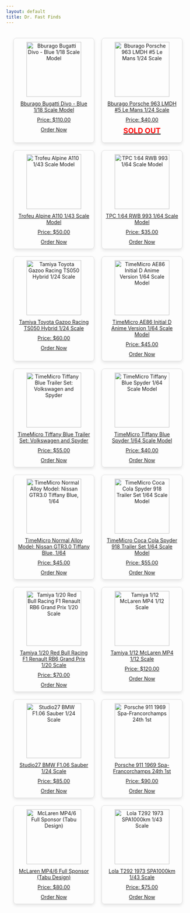 ```yaml
---
layout: default
title: Dr. Fast Finds
---
```


<style>
.gallery {
    display: flex;
    flex-wrap: wrap;
    gap: 20px;
    justify-content: flex-start;
    padding: 20px;
}

.product {
    border: 1px solid #ddd;
    border-radius: 8px;
    padding: 10px;
    text-align: center;
    max-width: 200px;
    box-shadow: 0 4px 8px rgba(0, 0, 0, 0.1);
}

.product img {
    max-width: 100%;
    height: 150px;
    object-fit: cover;
    display: block;
    margin: 0 auto;
}

.product p {
    margin: 10px 0;
}

.buy-now, .add-to-cart {
    display: inline-block;
    padding: 10px 20px;
    margin-top: 10px;
    background-color: #007bff;
    color: #fff;
    text-decoration: none;
    border-radius: 5px;
    font-weight: bold;
    text-align: center;
}

.buy-now:hover, .add-to-cart:hover {
    background-color: #0056b3;
}
     .sold-out {
    color: red;
    font-size: 20px;
    font-weight: bold;
    text-align: center;
    margin-top: 10px;
}
</style>


<div class="gallery">
    <!-- Bugatti Divo -->
<div class="product">
    <a href="{{ site.baseurl }}/products/bugatti-divo">
        <img src="{{ site.baseurl }}/assets/images/divo.jpg" alt="Bburago Bugatti Divo - Blue 1/18 Scale Model">
        <p>Bburago Bugatti Divo - Blue 1/18 Scale Model</p>
        <p>Price: $110.00</p>
        <a href="{{ site.baseurl }}/order" class="order-now">Order Now</a>
    </a>
</div>

<!-- Porsche 963 -->
<div class="product">
    <a href="{{ site.baseurl }}/products/porsche-963">
        <img src="{{ site.baseurl }}/assets/images/963.jpg" alt="Bburago Porsche 963 LMDH #5 Le Mans 1/24 Scale">
        <p>Bburago Porsche 963 LMDH #5 Le Mans 1/24 Scale</p>
        <p>Price: $40.00</p>
        <p class="sold-out">SOLD OUT</p>
    </a>
</div>

<!-- Trofeu Alpine A110 -->
<div class="product">
    <a href="{{ site.baseurl }}/products/trofeu-alpine-a110">
        <img src="{{ site.baseurl }}/assets/images/trfa.jpg" alt="Trofeu Alpine A110 1/43 Scale Model">
        <p>Trofeu Alpine A110 1/43 Scale Model</p>
        <p>Price: $50.00</p>
        <a href="{{ site.baseurl }}/order" class="order-now">Order Now</a>
    </a>
</div>

<!-- TPC 1:64 RWB 993 -->
<div class="product">
    <a href="{{ site.baseurl }}/products/tpc-rwb-993">
        <img src="{{ site.baseurl }}/assets/images/tpc.jpg.jpg" alt="TPC 1:64 RWB 993 1/64 Scale Model">
        <p>TPC 1:64 RWB 993 1/64 Scale Model</p>
        <p>Price: $35.00</p>
        <a href="{{ site.baseurl }}/order" class="order-now">Order Now</a>
    </a>
</div>

<!-- Tamiya Toyota Gazoo Racing TS050 Hybrid -->
<div class="product">
    <a href="{{ site.baseurl }}/products/tamiya-toyota-ts050">
        <img src="{{ site.baseurl }}/assets/images/tgaz.jpg" alt="Tamiya Toyota Gazoo Racing TS050 Hybrid 1/24 Scale">
        <p>Tamiya Toyota Gazoo Racing TS050 Hybrid 1/24 Scale</p>
        <p>Price: $60.00</p>
        <a href="{{ site.baseurl }}/order" class="order-now">Order Now</a>
    </a>
</div>

<!-- TimeMicro AE86 Initial D Anime Version -->
<div class="product">
    <a href="{{ site.baseurl }}/products/timemicro-ae86-initial-d">
        <img src="{{ site.baseurl }}/assets/images/ind.jpg" alt="TimeMicro AE86 Initial D Anime Version 1/64 Scale Model">
        <p>TimeMicro AE86 Initial D Anime Version 1/64 Scale Model</p>
        <p>Price: $45.00</p>
        <a href="{{ site.baseurl }}/order" class="order-now">Order Now</a>
    </a>
</div>

<!-- TimeMicro Tiffany Blue Trailer Set -->
<div class="product">
    <a href="{{ site.baseurl }}/products/timemicro-tiffany-blue-trailer">
        <img src="{{ site.baseurl }}/assets/images/tmblue.jpg.jpg" alt="TimeMicro Tiffany Blue Trailer Set: Volkswagen and Spyder">
        <p>TimeMicro Tiffany Blue Trailer Set: Volkswagen and Spyder</p>
        <p>Price: $55.00</p>
        <a href="{{ site.baseurl }}/order" class="order-now">Order Now</a>
    </a>
</div>

<!-- TimeMicro Tiffany Blue Spyder -->
<div class="product">
    <a href="{{ site.baseurl }}/products/timemicro-tiffany-blue-spyder">
        <img src="{{ site.baseurl }}/assets/images/assets/images/tmblue.jpg.jpg" alt="TimeMicro Tiffany Blue Spyder 1/64 Scale Model">
        <p>TimeMicro Tiffany Blue Spyder 1/64 Scale Model</p>
        <p>Price: $40.00</p>
        <a href="{{ site.baseurl }}/order" class="order-now">Order Now</a>
    </a>
</div>

<!-- TimeMicro Normal Alloy Model Nissan GTR3.0 Tiffany Blue -->
<div class="product">
    <a href="{{ site.baseurl }}/products/timemicro-nissan-gtr3">
        <img src="{{ site.baseurl }}/assets/images/tmlb.jpg" alt="TimeMicro Normal Alloy Model: Nissan GTR3.0 Tiffany Blue, 1/64">
        <p>TimeMicro Normal Alloy Model: Nissan GTR3.0 Tiffany Blue, 1/64</p>
        <p>Price: $45.00</p>
        <a href="{{ site.baseurl }}/order" class="order-now">Order Now</a>
    </a>
</div>

<!-- TimeMicro Coca Cola Spyder 918 Trailer Set -->
<div class="product">
    <a href="{{ site.baseurl }}/products/timemicro-coca-cola-spyder">
        <img src="{{ site.baseurl }}/assets/images/tmcola.png" alt="TimeMicro Coca Cola Spyder 918 Trailer Set 1/64 Scale Model">
        <p>TimeMicro Coca Cola Spyder 918 Trailer Set 1/64 Scale Model</p>
        <p>Price: $55.00</p>
        <a href="{{ site.baseurl }}/order" class="order-now">Order Now</a>
    </a>
</div>

<!-- Tamiya 1/20 Red Bull Racing F1 Renault RB6 Grand Prix -->
<div class="product">
    <a href="{{ site.baseurl }}/products/tamiya-redbull-rb6">
        <img src="{{ site.baseurl }}/assets/images/tsrb.jpg" alt="Tamiya 1/20 Red Bull Racing F1 Renault RB6 Grand Prix 1/20 Scale">
        <p>Tamiya 1/20 Red Bull Racing F1 Renault RB6 Grand Prix 1/20 Scale</p>
        <p>Price: $70.00</p>
        <a href="{{ site.baseurl }}/order" class="order-now">Order Now</a>
    </a>
</div>

<!-- Tamiya 1/12 McLaren MP4 -->
<div class="product">
    <a href="{{ site.baseurl }}/products/tamiya-mclaren-mp4">
        <img src="{{ site.baseurl }}/assets/images/mp46.jpg" alt="Tamiya 1/12 McLaren MP4 1/12 Scale">
        <p>Tamiya 1/12 McLaren MP4 1/12 Scale</p>
        <p>Price: $120.00</p>
        <a href="{{ site.baseurl }}/order" class="order-now">Order Now</a>
    </a>
</div>

<!-- Studio27 BMW F1.06 Sauber -->
<div class="product">
    <a href="{{ site.baseurl }}/products/studio27-bmw-f106">
        <img src="{{ site.baseurl }}/assets/images/bms.jpg" alt="Studio27 BMW F1.06 Sauber 1/24 Scale">
        <p>Studio27 BMW F1.06 Sauber 1/24 Scale</p>
        <p>Price: $85.00</p>
        <a href="{{ site.baseurl }}/order" class="order-now">Order Now</a>
    </a>
</div>

<!-- Porsche 911 1969 Spa-Francorchamps -->
<div class="product">
    <a href="{{ site.baseurl }}/products/porsche-911-spa-francorchamps">
        <img src="{{ site.baseurl }}/assets/images/tp911.jpg" alt="Porsche 911 1969 Spa-Francorchamps 24th 1st">
        <p>Porsche 911 1969 Spa-Francorchamps 24th 1st</p>
        <p>Price: $90.00</p>
        <a href="{{ site.baseurl }}/order" class="order-now">Order Now</a>
    </a>
</div>

<!-- McLaren MP4/6 Full Sponsor (Tabu Design) -->
<div class="product">
    <a href="{{ site.baseurl }}/products/mclaren-mp46-tabu-design">
        <img src="{{ site.baseurl }}/assets/images/tabu.jpg" alt="McLaren MP4/6 Full Sponsor (Tabu Design)">
        <p>McLaren MP4/6 Full Sponsor (Tabu Design)</p>
        <p>Price: $80.00</p>
        <a href="{{ site.baseurl }}/order" class="order-now">Order Now</a>
    </a>
</div>

<!-- Lola T292 1973 SPA1000km -->
<div class="product">
    <a href="{{ site.baseurl }}/products/lola-t292-1973">
        <img src="{{ site.baseurl }}/assets/images/lola.jpg" alt="Lola T292 1973 SPA1000km 1/43 Scale">
        <p>Lola T292 1973 SPA1000km 1/43 Scale</p>
        <p>Price: $75.00</p>
        <a href="{{ site.baseurl }}/order" class="order-now">Order Now</a>
    </a>
</div>

</div>
